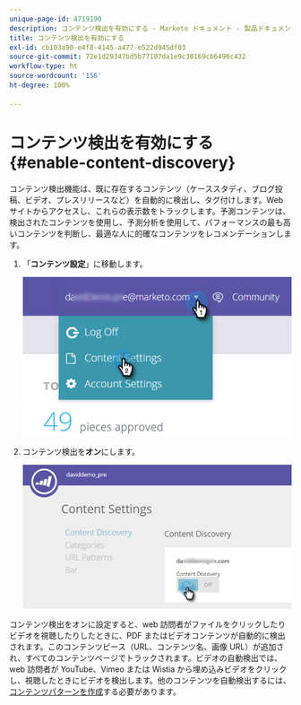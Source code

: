 ```yaml
---
unique-page-id: 4719190
description: コンテンツ検出を有効にする - Marketo ドキュメント - 製品ドキュメント
title: コンテンツ検出を有効にする
exl-id: cb103a90-e4f8-4145-a477-e522d945df03
source-git-commit: 72e1d29347bd5b77107da1e9c30169cb6490c432
workflow-type: ht
source-wordcount: '156'
ht-degree: 100%

---
```


# コンテンツ検出を有効にする {#enable-content-discovery}

コンテンツ検出機能は、既に存在するコンテンツ（ケーススタディ、ブログ投稿、ビデオ、プレスリリースなど）を自動的に検出し、タグ付けします。Web サイトからアクセスし、これらの表示数をトラックします。予測コンテンツは、検出されたコンテンツを使用し、予測分析を使用して、パフォーマンスの最も高いコンテンツを判断し、最適な人に的確なコンテンツをレコメンデーションします。

1. 「**コンテンツ設定**」に移動します。

   ![](assets/settings-dropdown-hand.png)

1. コンテンツ検出を&#x200B;**オン**&#x200B;にします。

   ![](assets/content-discovery-on-hand.png)

コンテンツ検出をオンに設定すると、web 訪問者がファイルをクリックしたりビデオを視聴したりしたときに、PDF またはビデオコンテンツが自動的に検出されます。このコンテンツピース（URL、コンテンツ名、画像 URL）が追加され、すべてのコンテンツページでトラックされます。ビデオの自動検出では、web 訪問者が YouTube、Vimeo または Wistia から埋め込みビデオをクリックし、視聴したときにビデオを検出します。他のコンテンツを自動検出するには、[コンテンツパターンを作成](/help/marketo/product-docs/predictive-content/getting-started/create-content-patterns.md)する必要があります。
